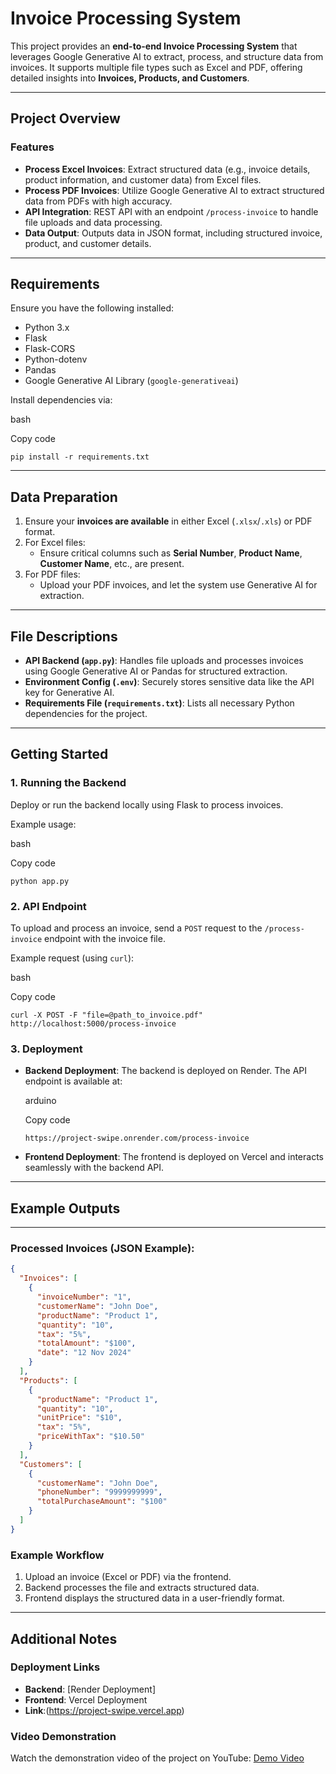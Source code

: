 Invoice Processing System
=========================

This project provides an **end-to-end Invoice Processing System** that leverages Google Generative AI to extract, process, and structure data from invoices. It supports multiple file types such as Excel and PDF, offering detailed insights into **Invoices, Products, and Customers**.

* * * * *

Project Overview
----------------

### Features

-   **Process Excel Invoices**: Extract structured data (e.g., invoice details, product information, and customer data) from Excel files.
-   **Process PDF Invoices**: Utilize Google Generative AI to extract structured data from PDFs with high accuracy.
-   **API Integration**: REST API with an endpoint `/process-invoice` to handle file uploads and data processing.
-   **Data Output**: Outputs data in JSON format, including structured invoice, product, and customer details.

* * * * *

Requirements
------------

Ensure you have the following installed:

-   Python 3.x
-   Flask
-   Flask-CORS
-   Python-dotenv
-   Pandas
-   Google Generative AI Library (`google-generativeai`)

Install dependencies via:

bash

Copy code

`pip install -r requirements.txt`

* * * * *

Data Preparation
----------------

1.  Ensure your **invoices are available** in either Excel (`.xlsx`/`.xls`) or PDF format.
2.  For Excel files:
    -   Ensure critical columns such as **Serial Number**, **Product Name**, **Customer Name**, etc., are present.
3.  For PDF files:
    -   Upload your PDF invoices, and let the system use Generative AI for extraction.

* * * * *

File Descriptions
-----------------

-   **API Backend (`app.py`)**: Handles file uploads and processes invoices using Google Generative AI or Pandas for structured extraction.
-   **Environment Config (`.env`)**: Securely stores sensitive data like the API key for Generative AI.
-   **Requirements File (`requirements.txt`)**: Lists all necessary Python dependencies for the project.

* * * * *

Getting Started
---------------

### 1\. Running the Backend

Deploy or run the backend locally using Flask to process invoices.

Example usage:

bash

Copy code

`python app.py`

### 2\. API Endpoint

To upload and process an invoice, send a `POST` request to the `/process-invoice` endpoint with the invoice file.

Example request (using `curl`):

bash

Copy code

`curl -X POST -F "file=@path_to_invoice.pdf" http://localhost:5000/process-invoice`

### 3\. Deployment

-   **Backend Deployment**: The backend is deployed on Render. The API endpoint is available at:

    arduino

    Copy code

    `https://project-swipe.onrender.com/process-invoice`

-   **Frontend Deployment**: The frontend is deployed on Vercel and interacts seamlessly with the backend API.

* * * * *


## Example Outputs
---

### Processed Invoices (JSON Example):

```json
{
  "Invoices": [
    {
      "invoiceNumber": "1",
      "customerName": "John Doe",
      "productName": "Product 1",
      "quantity": "10",
      "tax": "5%",
      "totalAmount": "$100",
      "date": "12 Nov 2024"
    }
  ],
  "Products": [
    {
      "productName": "Product 1",
      "quantity": "10",
      "unitPrice": "$10",
      "tax": "5%",
      "priceWithTax": "$10.50"
    }
  ],
  "Customers": [
    {
      "customerName": "John Doe",
      "phoneNumber": "9999999999",
      "totalPurchaseAmount": "$100"
    }
  ]
}
```

### Example Workflow

1.  Upload an invoice (Excel or PDF) via the frontend.
2.  Backend processes the file and extracts structured data.
3.  Frontend displays the structured data in a user-friendly format.

* * * * *

Additional Notes
----------------

### Deployment Links

-   **Backend**: [Render Deployment]
-   **Frontend**: Vercel Deployment
-   **Link**:(https://project-swipe.vercel.app)
### Video Demonstration

Watch the demonstration video of the project on YouTube: [Demo Video](https://www.youtube.com/watch?v=dQw4w9WgXcQ)

